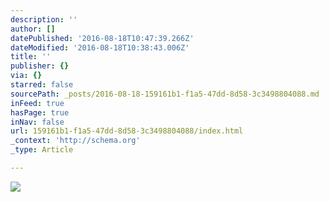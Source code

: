 ```yaml
---
description: ''
author: []
datePublished: '2016-08-18T10:47:39.266Z'
dateModified: '2016-08-18T10:38:43.006Z'
title: ''
publisher: {}
via: {}
starred: false
sourcePath: _posts/2016-08-18-159161b1-f1a5-47dd-8d58-3c3498804088.md
inFeed: true
hasPage: true
inNav: false
url: 159161b1-f1a5-47dd-8d58-3c3498804088/index.html
_context: 'http://schema.org'
_type: Article

---
```

![](https://the-grid-user-content.s3-us-west-2.amazonaws.com/342d732a-0e37-4a72-bb2e-6cf6e04213bb.jpg)